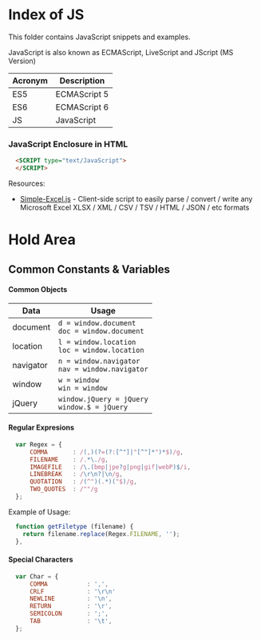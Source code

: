 # Index of JS

This folder contains JavaScript snippets and examples.

JavaScript is also known as ECMAScript, LiveScript and JScript (MS Version)

| Acronym | Description |  
| --- | --- |  
| ES5 | ECMAScript 5 |  
| ES6 | ECMAScript 6 |  
| JS | JavaScript |  

### JavaScript Enclosure in HTML
```html
  <SCRIPT type="text/JavaScript">
  </SCRIPT>
```

Resources:
- [Simple-Excel.js](https://github.com/faisalman/simple-excel-js) - Client-side script to easily parse / convert / write any Microsoft Excel XLSX / XML / CSV / TSV / HTML / JSON / etc formats

# Hold Area

## Common Constants & Variables

#### Common Objects
| Data | Usage |
|  ---- | ----|
| document | ```d = window.document``` <BR> ```doc = window.document``` |
| location | ```l = window.location ```<BR> ```loc = window.location``` |
| navigator | ```n = window.navigator``` <BR> ```nav = window.navigator``` |
| window | ```w = window``` <BR> ```win = window``` |
| jQuery | ```window.jQuery = jQuery``` <BR> ```window.$ = jQuery``` |


#### Regular Expresions
```javascript
  var Regex = {
      COMMA       : /(,)(?=(?:[^"]|"[^"]*")*$)/g,
      FILENAME    : /.*\./g,
      IMAGEFILE   : /\.(bmp|jpe?g|png|gif|webP)$/i,
      LINEBREAK   : /\r\n?|\n/g,
      QUOTATION   : /(^")(.*)("$)/g,
      TWO_QUOTES  : /""/g
  };
```
Example of Usage:
```javascript
  function getFiletype (filename) {
    return filename.replace(Regex.FILENAME, '');
  },
```

#### Special Characters
```javascript
  var Char = {
      COMMA           : ',',
      CRLF            : '\r\n'
      NEWLINE         : '\n',
      RETURN          : '\r',
      SEMICOLON       : ';',
      TAB             : '\t',
  };
```
